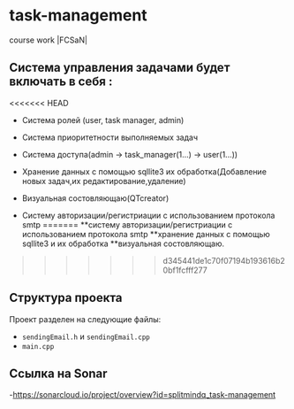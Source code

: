 # task-management
course work |FCSaN|



## Cистема управления задачами будет включать в себя :
<<<<<<< HEAD
- Cистема ролей (user, task manager, admin)

- Cистема приоритетности выполняемых задач

- Система доступа(admin -> task_manager(1...) -> user(1...))

- Хранение данных с помощью sqllite3 
их обработка(Добавление новых задач,их редактирование,удаление)

- Визуальная состовляющаю(QTcreator)

- Cистему авторизации/регистриации с использованием протокола smtp
=======
**систему авторизации/регистриации с использованием протокола smtp 
**хранение данных с помощью sqllite3 и их обработка
**визуальная состовляющаю.


>>>>>>> d345441de1c70f07194b193616b20bf1fcfff277
## Структура проекта

Проект разделен на следующие файлы:

- `sendingEmail.h` и `sendingEmail.cpp`
- `main.cpp`

## Ссылка на Sonar

-https://sonarcloud.io/project/overview?id=splitmindq_task-management

